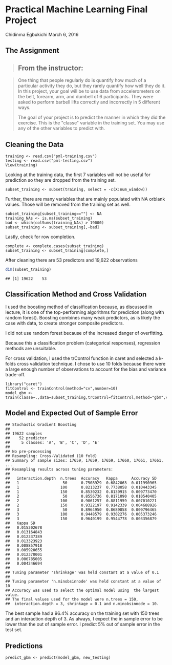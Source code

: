 Practical Machine Learning Final Project
================
Chidinma Egbukichi
March 6, 2016

The Assignment
--------------

> From the instructor:
> --------------------

> One thing that people regularly do is quantify how much of a particular activity they do, but they rarely quantify how well they do it. In this project, your goal will be to use data from accelerometers on the belt, forearm, arm, and dumbell of 6 participants. They were asked to perform barbell lifts correctly and incorrectly in 5 different ways.
>
> The goal of your project is to predict the manner in which they did the exercise. This is the "classe" variable in the training set. You may use any of the other variables to predict with.

Cleaning the Data
-----------------

    training <- read.csv("pml-training.csv")
    testing <- read.csv("pml-testing.csv")
    View(training)

Looking at the training data, the first 7 variables will not be useful for prediction so they are dropped from the training set.

    subset_training <- subset(training, select = -c(X:num_window))

Further, there are many variables that are mainly populated with NA orblank values. Those will be removed from the training set as well.

    subset_training[subset_training==""] <- NA
    training_NAs <- is.na(subset_training)
    bad <- which(colSums(training_NAs) > 19000)
    subset_training <- subset_training[,-bad]

Lastly, check for row completion.

    complete <- complete.cases(subset_training)
    subset_training <- subset_training[complete,]

After cleaning there are 53 predictors and 19,622 observations

``` r
dim(subset_training)
```

    ## [1] 19622    53

Classification Method and Cross Validation
------------------------------------------

I used the boosting method of classification because, as discussed in lecture, it is one of the top-performing algorithms for prediction (along with random forest). Boosting combines many weak predictors, as is likely the case with data, to create stronger composite predictors.

I did not use random forest because of the increased danger of overfitting.

Because this a classification problem (categorical responses), regression methods are unsuitable.

For cross validation, I used the trControl function in caret and selected a k-folds cross validation technique. I chose to use 10 folds because there were a large enough number of observations to account for the bias and variance trade-off.

    library("caret")
    fitControl <- trainControl(method="cv",number=10)
    model_gbm <- train(classe~.,data=subset_training,trControl=fitControl,method="gbm",verbose=FALSE)

Model and Expected Out of Sample Error
--------------------------------------

    ## Stochastic Gradient Boosting 
    ## 
    ## 19622 samples
    ##    52 predictor
    ##     5 classes: 'A', 'B', 'C', 'D', 'E' 
    ## 
    ## No pre-processing
    ## Resampling: Cross-Validated (10 fold) 
    ## Summary of sample sizes: 17659, 17659, 17659, 17660, 17661, 17661, ... 
    ## Resampling results across tuning parameters:
    ## 
    ##   interaction.depth  n.trees  Accuracy   Kappa      Accuracy SD
    ##   1                   50      0.7508929  0.6842063  0.011990965
    ##   1                  100      0.8213237  0.7738058  0.010443345
    ##   1                  150      0.8530232  0.8139915  0.009773470
    ##   2                   50      0.8556736  0.8171090  0.010540405
    ##   2                  100      0.9061257  0.8811959  0.007010221
    ##   2                  150      0.9322197  0.9142339  0.004688926
    ##   3                   50      0.8964950  0.8689858  0.009796465
    ##   3                  100      0.9448579  0.9302276  0.005373246
    ##   3                  150      0.9640199  0.9544778  0.003356879
    ##   Kappa SD   
    ##   0.015302678
    ##   0.013164843
    ##   0.012337389
    ##   0.013323923
    ##   0.008857918
    ##   0.005920655
    ##   0.012370001
    ##   0.006785005
    ##   0.004246694
    ## 
    ## Tuning parameter 'shrinkage' was held constant at a value of 0.1
    ## 
    ## Tuning parameter 'n.minobsinnode' was held constant at a value of 10
    ## Accuracy was used to select the optimal model using  the largest value.
    ## The final values used for the model were n.trees = 150,
    ##  interaction.depth = 3, shrinkage = 0.1 and n.minobsinnode = 10.

The best sample had a 96.4% accuracy on the training set with 150 trees and an interaction depth of 3. As always, I expect the in sample error to be lower than the out of sample error. I predict 5% out of sample error in the test set.

Predictions
-----------

    predict_gbm <- predict(model_gbm, new_testing)
